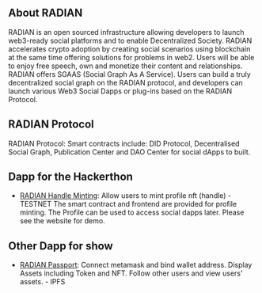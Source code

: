 ## About RADIAN

RADIAN is an open sourced infrastructure allowing developers to launch web3-ready social platforms and to enable Decentralized Society. RADIAN accelerates crypto adoption by creating social scenarios using blockchain at the same time offering solutions for problems in web2. Users will be able to enjoy free speech, own and monetize their content and relationships. RADIAN offers SGAAS (Social Graph As A Service). Users can build a truly decentralized social graph on the RADIAN protocol, and developers can launch various Web3 Social Dapps or plug-ins based on the RADIAN Protocol.

## RADIAN Protocol
RADIAN Protocol: Smart contracts include: DID Protocol, Decentralised Social Graph, Publication Center and DAO Center for social dApps to built.

## Dapp for the Hackerthon

- [RADIAN Handle Minting](https://handle.radian.community/): Allow users to mint profile nft (handle) - TESTNET
The smart contract and frontend are provided for profile minting. The Profile can be used to access social dapps later. Please see the website for demo.

## Other Dapp for show

- [RADIAN Passport](https://passport.radian.community/): Connect metamask and bind wallet address. Display Assets including Token and NFT. Follow other users and view users' assets. - IPFS
